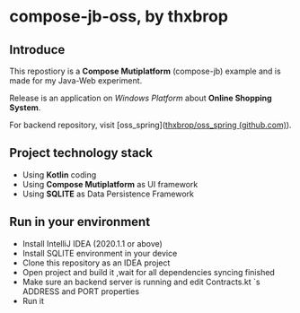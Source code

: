 # compose-jb-oss, by thxbrop

## Introduce

This repostiory is a **Compose Mutiplatform** (compose-jb) example and is made for  my Java-Web experiment.

Release is an application on *Windows Platform* about **Online Shopping System**.

For backend repository, visit [oss_spring]([thxbrop/oss_spring (github.com)](https://github.com/thxbrop/oss_spring)).

## Project technology stack

- Using **Kotlin** coding
- Using **Compose Mutiplatform** as UI framework
- Using **SQLITE** as Data Persistence Framework

## Run in your environment

- Install IntelliJ IDEA (2020.1.1 or above)
- Install SQLITE environment in your device
- Clone this repository as an IDEA project
- Open project and build it ,wait for all dependencies syncing finished
- Make sure an backend server is running and edit Contracts.kt `s ADDRESS and PORT properties 
- Run it
